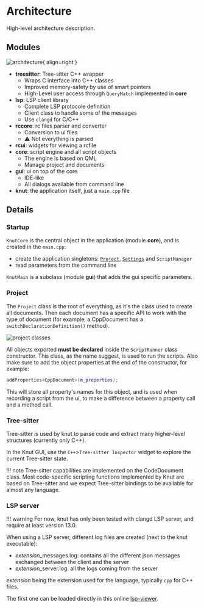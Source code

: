# Architecture

High-level architecture description.

## Modules

![architecture](../assets/architecture.svg){ align=right }

- **treesitter**: Tree-sitter C++ wrapper
    - Wraps C interface into C++ classes
    - Improved memory-safety by use of smart pointers
    - High-Level user access through `QueryMatch` implemented in **core**
- **lsp**: LSP client library
    - Complete LSP protocole definition
    - Client class to handle some of the messages
    - Use `clangd` for C/C++
- **rccore**: rc files parser and converter
    - Conversion to ui files
    - ⚠️ Not everything is parsed
- **rcui**: widgets for viewing a rcfile
- **core**: script engine and all script objects
    - The engine is based on QML
    - Manage project and documents
- **gui**: ui on top of the core
    - IDE-like
    - All dialogs available from command line
- **knut**: the application itself, just a `main.cpp` file

## Details

### Startup

`KnutCore` is the central object in the application (module **core**), and is created in the `main.cpp`:

- create the application singletons: [`Project`](../API/script/project.md), [`Settings`](../API/script/settings.md) and `ScriptManager`
- read parameters from the command line

`KnutMain` is a subclass (module **gui**) that adds the gui specific parameters.

### Project

The `Project` class is the root of everything, as it's the class used to create all documents. Then each document has a specific API to work with the type of document (for example, a CppDocument has a `switchDeclarationDefinition()` method).

![project classes](../assets/project-classes.svg)

All objects exported **must be declared** inside the `ScriptRunner` class constructor. This class, as the name suggest, is used to run the scripts. Also make sure to add the object properties at the end of the constructor, for example:
```cpp
addProperties<CppDocument>(m_properties);
```
This will store all property's names for this object, and is used when recording a script from the ui, to make a difference between a property call and a method call.

### Tree-sitter

Tree-sitter is used by knut to parse code and extract many higher-level structures (currently only C++).

In the Knut GUI, use the `C++`>`Tree-sitter Inspector` widget to explore the current Tree-sitter state.

!!! note
    Tree-sitter capabilities are implemented on the CodeDocument class.
    Most code-specific scripting functions implemented by Knut are based on Tree-sitter and we expect Tree-sitter bindings to be available for almost any language.

### LSP server

!!! warning
    For now, knut has only been tested with clangd LSP server, and require at least version 13.0.

When using a LSP server, different log files are created (next to the knut executable):

- *extension*_messages.log: contains all the different json messages exchanged between the client and the server
- *extension*_server.log: all the logs coming from the server

*extension* being the extension used for the language, typically `cpp` for C++ files.

The first one can be loaded directly in this online [lsp-viewer](https://lampepfl.github.io/lsp-viewer/).
